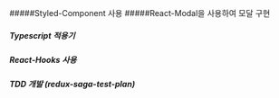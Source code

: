 #####Styled-Component 사용
#####React-Modal을 사용하여 모달 구현

##### Typescript 적용기
##### React-Hooks 사용
##### TDD 개발 (redux-saga-test-plan) 
